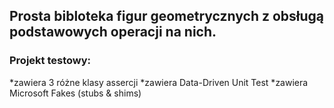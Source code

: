 ## Prosta bibloteka figur geometrycznych z obsługą podstawowych operacji na nich. 
### Projekt testowy:
*zawiera 3 różne klasy assercji
*zawiera Data-Driven Unit Test
*zawiera Microsoft Fakes (stubs & shims)

